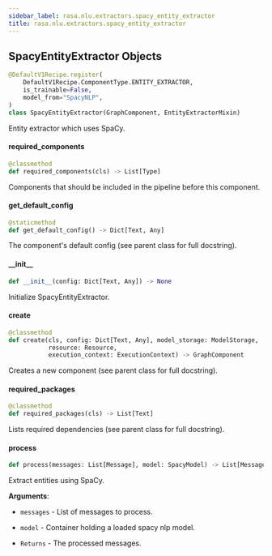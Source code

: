 ```yaml
---
sidebar_label: rasa.nlu.extractors.spacy_entity_extractor
title: rasa.nlu.extractors.spacy_entity_extractor
---
```

## SpacyEntityExtractor Objects

```python
@DefaultV1Recipe.register(
    DefaultV1Recipe.ComponentType.ENTITY_EXTRACTOR,
    is_trainable=False,
    model_from="SpacyNLP",
)
class SpacyEntityExtractor(GraphComponent, EntityExtractorMixin)
```

Entity extractor which uses SpaCy.

#### required\_components

```python
@classmethod
def required_components(cls) -> List[Type]
```

Components that should be included in the pipeline before this component.

#### get\_default\_config

```python
@staticmethod
def get_default_config() -> Dict[Text, Any]
```

The component&#x27;s default config (see parent class for full docstring).

#### \_\_init\_\_

```python
def __init__(config: Dict[Text, Any]) -> None
```

Initialize SpacyEntityExtractor.

#### create

```python
@classmethod
def create(cls, config: Dict[Text, Any], model_storage: ModelStorage,
           resource: Resource,
           execution_context: ExecutionContext) -> GraphComponent
```

Creates a new component (see parent class for full docstring).

#### required\_packages

```python
@classmethod
def required_packages(cls) -> List[Text]
```

Lists required dependencies (see parent class for full docstring).

#### process

```python
def process(messages: List[Message], model: SpacyModel) -> List[Message]
```

Extract entities using SpaCy.

**Arguments**:

- `messages` - List of messages to process.
- `model` - Container holding a loaded spacy nlp model.
  
- `Returns` - The processed messages.

